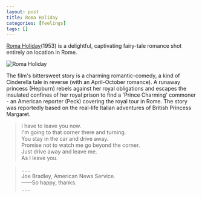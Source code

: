 ```yaml
---
layout: post
title: Roma Holiday
categories: [feelings]
tags: []
---
```


[Roma Holiday](http://www.filmsite.org/roma.html)(1953) is a delightful, captivating fairy-tale romance shot entirely on location in Rome.

![Roma Holiday](http://blufiles.storage.msn.com/y1phVGVR6SUJoWFfD4o2AGKVZbsxdrcGLDb9AYsADf2KhXqD80gd16-bBea4oEvWHEZ8GmcyNs1yFw)
 
The film's bittersweet story is a charming romantic-comedy, a kind of Cinderella tale in reverse (with an April-October romance). A runaway princess (Hepburn) rebels against her royal obligations and escapes the insulated confines of her royal prison to find a 'Prince Charming' commoner - an American reporter (Peck) covering the royal tour in Rome. The story was reportedly based on the real-life Italian adventures of British Princess Margaret.

> I have to leave you now.  
I'm going to that corner there and turning.  
You stay in the car and drive away.  
Promise not to watch me go beyond the corner.  
Just drive away and leave me.  
As I leave you.

> ……  
Joe Bradley, American News Service.   
——So happy, thanks.  
……